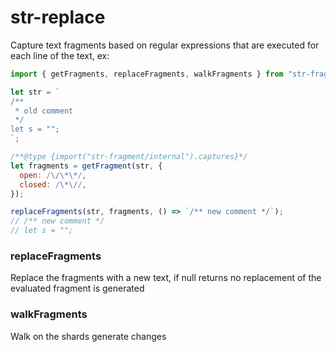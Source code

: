 # str-replace

Capture text fragments based on regular expressions that are executed for each line of the text, ex:

```js
import { getFragments, replaceFragments, walkFragments } from "str-fragment";

let str = `
/**
 * old comment
 */
let s = "";
`;

/**@type {import("str-fragment/internal").captures}*/
let fragments = getFragment(str, {
  open: /\/\*\*/,
  closed: /\*\//,
});

replaceFragments(str, fragments, () => `/** new comment */`);
// /** new comment */
// let s = "";
```

### replaceFragments

Replace the fragments with a new text, if null returns no replacement of the evaluated fragment is generated

### walkFragments

Walk on the shards generate changes
